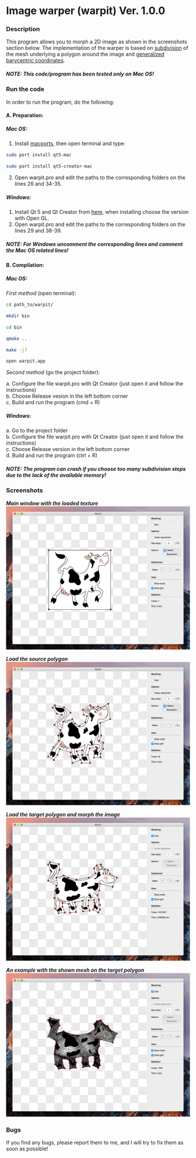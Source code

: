 # Image warper (warpit) Ver. 1.0.0

### Description

This program allows you to morph a 2D image as shown in the screenshots section below. The implementation of the warper is based on [subdivision](http://www.multires.caltech.edu/pubs/sig99notes.pdf) of the mesh underlying a polygon around the image and [generalized barycentric coordinates](http://www.inf.usi.ch/hormann/barycentric/index.html). 

##### NOTE: This code/program has been tested only on Mac OS!

### Run the code

In order to run the program, do the following:

#### A. Preparation:

##### Mac OS:

1. Install [macports](https://www.macports.org/install.php), then open terminal and type:  
  ```bash
  sudo port install qt5-mac
  ```
  ```bash
  sudo port install qt5-creator-mac
  ```

2. Open warpit.pro and edit the paths to the corresponding folders on the lines 26 and 34-35.

##### Windows:

1. Install Qt 5 and Qt Creator from [here](http://www.qt.io/download-open-source/), when installing choose the version with Open GL.
2. Open warpit.pro and edit the paths to the corresponding folders on the lines 29 and 38-39.

##### NOTE: For Windows uncomment the corresponding lines and comment the Mac OS related lines!

#### B. Compilation:

##### Mac OS:

*First method* (open terminal):  

```bash
cd path_to/warpit/
```
```bash
mkdir bin
```
```bash
cd bin
```
```bash
qmake ..
```
```bash
make -j7
```
```bash
open warpit.app
```

*Second method* (go the project folder):

  a. Configure the file warpit.pro with Qt Creator (just open it and follow the instructions)  
  b. Choose Release vesion in the left bottom corner  
  c. Build and run the program (cmd + R)

##### Windows:

  a. Go to the project folder  
  b. Configure the file warpit.pro with Qt Creator (just open it and follow the instructions)  
  c. Choose Release version in the left bottom corner  
  d. Build and run the program (ctrl + R)

##### NOTE: The program can crash if you choose too many subdivision steps due to the lack of the available memory!

### Screenshots

**_Main window with the loaded texture_**  
![Screenshot 1](screenshots/1.png)

**_Load the source polygon_**  
![Screenshot 2](screenshots/2.png)

**_Load the target polygon and morph the image_**  
![Screenshot 3](screenshots/3.png)

**_An example with the shown mesh on the target polygon_**  
![Screenshot 4](screenshots/4.png)

### Bugs

If you find any bugs, please report them to me, and I will try to fix them as soon as possible!
